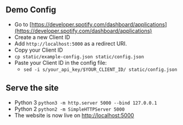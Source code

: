 
## Demo Config
- Go to [https://developer.spotify.com/dashboard/applications](https://developer.spotify.com/dashboard/applications)
- Create a new Client ID
- Add `http://localhost:5000` as a redirect URI.
- Copy your Client ID
- `cp static/example-config.json static/config.json`
- Paste your Client ID in the config file:
  - `sed -i s/your_api_key/$YOUR_CLIENT_ID/ static/config.json`

## Serve the site
- Python 3
  `python3 -m http.server 5000 --bind 127.0.0.1`
- Python 2
  `python2 -m SimpleHTTPServer 5000`
- The website is now live on [http://localhost:5000](http://localhost:5000)
